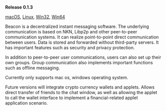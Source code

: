 __Release 0.1.3__

[macOS](https://github.com/ArturoLAnderson/beacon/releases/download/0.1.3/beacon-darwin-x64.zip), 
[Linux](https://github.com/ArturoLAnderson/beacon/releases/download/0.1.3/beacon-linux-x64.zip),
[Win32](https://github.com/ArturoLAnderson/beacon/releases/download/0.1.3/beacon-win32-ia32.zip), 
[Win64](https://github.com/ArturoLAnderson/beacon/releases/download/0.1.3/beacon-win32-x64.zip)

Beacon is a decentralized instant messaging software. The underlying communication is based on NKN, Libp2p and other peer-to-peer communication systems. It can realize point-to-point direct communication between users. Data is stored and forwarded without third-party servers. It has important features such as security and privacy protection.

In addition to peer-to-peer user communications, users can also set up their own groups. Group communication also implements important functions such as offline messaging.

Currently only supports mac os, windows operating system.

Future versions will integrate crypto currency wallets and applets. Allows direct transfer of friends to the chat window, as well as allowing the applet to call the wallet interface to implement a financial-related applet application scenario.
